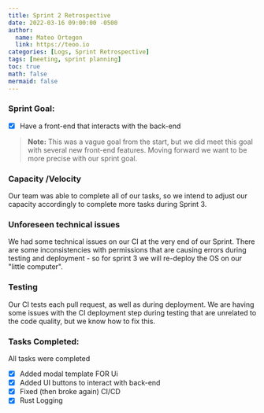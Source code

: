 ```yaml
---
title: Sprint 2 Retrospective
date: 2022-03-16 09:00:00 -0500
author:
  name: Mateo Ortegon
  link: https://teoo.io
categories: [Logs, Sprint Retrospective]
tags: [meeting, sprint planning]
toc: true
math: false
mermaid: false
---
```

### Sprint Goal:
- [x] Have a front-end that interacts with the back-end
>**Note:** This was a vague goal from the start, but we did meet this goal with several new front-end features. Moving
> forward we want to be more precise with our sprint goal.

### Capacity /Velocity
Our team was able to complete all of our tasks, so we intend to adjust our capacity accordingly to complete more tasks during Sprint 3.

### Unforeseen technical issues
We had some technical issues on our CI at the very end of our Sprint. There are some inconsistencies with permissions
that are causing errors during testing and deployment - so for sprint 3 we will re-deploy the OS on our "little computer".

### Testing
Our CI tests each pull request, as well as during deployment.
We are having some issues with the CI deployment step during testing that are unrelated to the code quality, but we know how to fix this.

### Tasks Completed:
All tasks were completed
- [x] Added modal template FOR Ui
- [x] Added UI buttons to interact with back-end
- [x] Fixed (then broke again) CI/CD
- [x] Rust Logging
